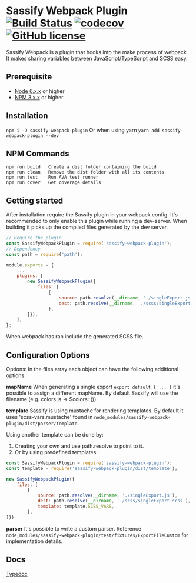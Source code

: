 # Sassify Webpack Plugin [![Build Status](https://img.shields.io/travis/jesse-mm/sassify-webpack-plugin.svg?style=flat-square)](https://travis-ci.org/jesse-mm/sassify-webpack-plugin) [![codecov](https://img.shields.io/codecov/c/github/jesse-mm/sassify-webpack-plugin/master.svg?style=flat-square)](https://codecov.io/gh/jesse-mm/sassify-webpack-plugin) [![GitHub license](https://img.shields.io/badge/license-MIT-blue.svg?style=flat-square)](https://raw.githubusercontent.com/jesse-mm/sassify-webpack-plugin/master/LICENSE)
Sassify Webpack is a plugin that hooks into the make process of webpack.
It makes sharing variables between JavaScript/TypeScript and SCSS easy.

## Prerequisite
- [Node 6.x.x](https://nodejs.org/en/download/) or higher
- [NPM 3.x.x](https://nodejs.org/en/download/) or higher

## Installation
```npm i -D sassify-webpack-plugin```
Or when using yarn
```yarn add sassify-webpack-plugin --dev```

## NPM Commands

```
npm run build	Create a dist folder containing the build
npm run clean	Remove the dist folder with all its contents
npm run test	Run AVA test runner
npm run cover	Get coverage details
```

## Getting started
After installation require the Sassify plugin in your webpack config. It's recommended to only enable this plugin while
running a dev-server. When building it picks up the compiled files generated by the dev server.

```javascript
// Require the plugin
const SassifyWebpackPlugin = require('sassify-webpack-plugin');
// Dependency
const path = require('path');

module.exports = {
	...
	plugins: [
		new SassifyWebpackPlugin({
			files: [
				{
					source: path.resolve(__dirname, './singleExport.js'),
					dest: path.resolve(__dirname, './scss/singleExport.scss'),
				},
		]}),
	],
};
```

When webpack has ran include the generated SCSS file.

## Configuration Options
Options:
In the files array each object can have the following additional options.

**mapName**
When generating a single export ```export default { ... }``` it's possible to assign a different mapName.
By default Sassify will use the filename (e.g. colors.js -> $colors: ()).

**template**
Sassify is using mustache for rendering templates. By default it uses 'scss-vars.mustache' found in
```node_modules/sassify-webpack-plugin/dist/parser/template```.

Using another template can be done by:
1) Creating your own and use path.resolve to point to it.
2) Or by using predefined templates:

```javascript
const SassifyWebpackPlugin = require('sassify-webpack-plugin');
const template = require('sassify-webpack-plugin/dist/template');

new SassifyWebpackPlugin({
	files: [
		{
			source: path.resolve(__dirname, './singleExport.js'),
			dest: path.resolve(__dirname, './scss/singleExport.scss'),
			template: template.SCSS_VARS,
		},
]})
```

**parser**
It's possible to write a custom parser. Reference
```node_modules/sassify-webpack-plugin/test/fixtures/ExportFileCustom``` for implementation details.

## Docs
[Typedoc](https://jesse-mm.github.io/sassify-webpack-plugin/doc/typedoc/)